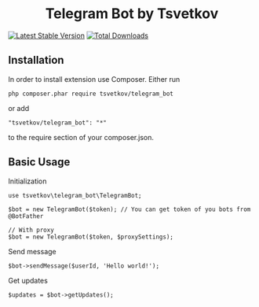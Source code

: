 <p align="center">
    <h1 align="center">Telegram Bot by Tsvetkov</h1>
</p>



[![Latest Stable Version](https://img.shields.io/packagist/v/tsvetkov/telegram_bot.svg)](https://packagist.org/packages/tsvetkov/telegram_bot)
[![Total Downloads](https://img.shields.io/packagist/dt/tsvetkov/telegram_bot.svg)](https://packagist.org/packages/tsvetkov/telegram_bot)

Installation
------------
In order to install extension use Composer. Either run

```
php composer.phar require tsvetkov/telegram_bot
```

or add

```
"tsvetkov/telegram_bot": "*"
```

to the require section of your composer.json.

Basic Usage
-----------

Initialization

```
use tsvetkov\telegram_bot\TelegramBot;

$bot = new TelegramBot($token); // You can get token of you bots from @BotFather

// With proxy
$bot = new TelegramBot($token, $proxySettings);
```

Send message

```
$bot->sendMessage($userId, 'Hello world!');
```

Get updates

```
$updates = $bot->getUpdates();
```